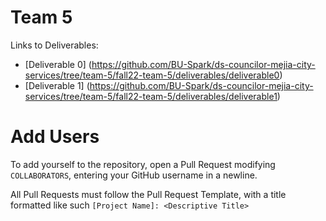 # Team 5

Links to Deliverables:
- [Deliverable 0] (https://github.com/BU-Spark/ds-councilor-mejia-city-services/tree/team-5/fall22-team-5/deliverables/deliverable0)
- [Deliverable 1] (https://github.com/BU-Spark/ds-councilor-mejia-city-services/tree/team-5/fall22-team-5/deliverables/deliverable1)

# Add Users
To add yourself to the repository, open a Pull Request modifying `COLLABORATORS`, entering your GitHub username in a newline.

All Pull Requests must follow the Pull Request Template, with a title formatted like such `[Project Name]: <Descriptive Title>`
